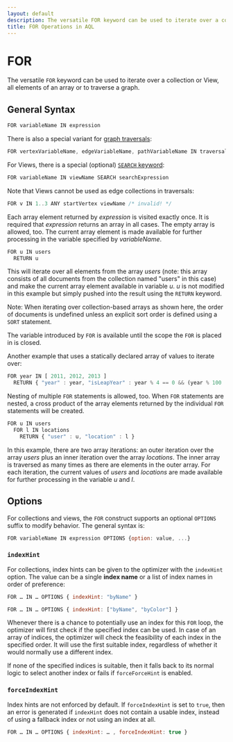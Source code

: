 ```yaml
---
layout: default
description: The versatile FOR keyword can be used to iterate over a collection or View, all elements of an array or to traverse a graph.
title: FOR Operations in AQL
---
```

FOR
===

The versatile `FOR` keyword can be used to iterate over a collection or View,
all elements of an array or to traverse a graph.

## General Syntax

```js
FOR variableName IN expression
```

There is also a special variant for [graph traversals](graphs-traversals.html):

```js
FOR vertexVariableName, edgeVariableName, pathVariableName IN traversalExpression
```

For Views, there is a special (optional) [`SEARCH` keyword](operations-search.html):

```js
FOR variableName IN viewName SEARCH searchExpression
```

Note that Views cannot be used as edge collections in traversals:

```js
FOR v IN 1..3 ANY startVertex viewName /* invalid! */
```

Each array element returned by *expression* is visited exactly once. It is
required that *expression* returns an array in all cases. The empty array is
allowed, too. The current array element is made available for further processing 
in the variable specified by *variableName*.

```js
FOR u IN users
  RETURN u
```

This will iterate over all elements from the array *users* (note: this array
consists of all documents from the collection named "users" in this case) and
make the current array element available in variable *u*. *u* is not modified in
this example but simply pushed into the result using the `RETURN` keyword.

Note: When iterating over collection-based arrays as shown here, the order of
documents is undefined unless an explicit sort order is defined using a `SORT`
statement.

The variable introduced by `FOR` is available until the scope the `FOR` is
placed in is closed.

Another example that uses a statically declared array of values to iterate over:

```js
FOR year IN [ 2011, 2012, 2013 ]
  RETURN { "year" : year, "isLeapYear" : year % 4 == 0 && (year % 100 != 0 || year % 400 == 0) }
```

Nesting of multiple `FOR` statements is allowed, too. When `FOR` statements are
nested, a cross product of the array elements returned by the individual `FOR`
statements will be created.

```js
FOR u IN users
  FOR l IN locations
    RETURN { "user" : u, "location" : l }
```

In this example, there are two array iterations: an outer iteration over the array
*users* plus an inner iteration over the array *locations*. The inner array is
traversed as many times as there are elements in the outer array.  For each
iteration, the current values of *users* and *locations* are made available for
further processing in the variable *u* and *l*.

## Options

For collections and views, the `FOR` construct supports an optional `OPTIONS`
suffix to modify behavior. The general syntax is:

```js
FOR variableName IN expression OPTIONS {option: value, ...}
```

### `indexHint`

For collections, index hints can be given to the optimizer with the `indexHint`
option. The value can be a single **index name** or a list of index names in
order of preference:

```js
FOR … IN … OPTIONS { indexHint: "byName" }
```

```js
FOR … IN … OPTIONS { indexHint: ["byName", "byColor"] }
```

Whenever there is a chance to potentially use an index for this `FOR` loop,
the optimizer will first check if the specified index can be used. In case of
an array of indices, the optimizer will check the feasibility of each index in
the specified order. It will use the first suitable index, regardless of
whether it would normally use a different index.

If none of the specified indices is suitable, then it falls back to its normal
logic to select another index or fails if `forceForceHint` is enabled.

### `forceIndexHint`

Index hints are not enforced by default. If `forceIndexHint` is set to `true`,
then an error is generated if `indexHint` does not contain a usable index,
instead of using a fallback index or not using an index at all.

```js
FOR … IN … OPTIONS { indexHint: … , forceIndexHint: true }
```
